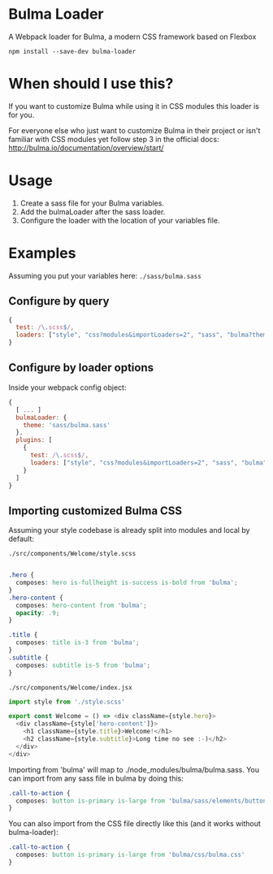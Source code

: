 # Bulma Loader

A Webpack loader for Bulma, a modern CSS framework based on Flexbox

```
npm install --save-dev bulma-loader
```

# When should I use this?

If you want to customize Bulma while using it in CSS modules this loader is for you.

For everyone else who just want to customize Bulma in their project or isn't familiar with CSS modules yet follow step 3 in the official docs: http://bulma.io/documentation/overview/start/

# Usage

1. Create a sass file for your Bulma variables.
2. Add the bulmaLoader after the sass loader.
3. Configure the loader with the location of your variables file.

# Examples

Assuming you put your variables here: `./sass/bulma.sass`

## Configure by query

```javascript
{
  test: /\.scss$/,
  loaders: ["style", "css?modules&importLoaders=2", "sass", "bulma?theme=sass/bulma.sass"]
}
```

## Configure by loader options

Inside your webpack config object:
```javascript
{
  [ ... ]
  bulmaLoader: {
    theme: 'sass/bulma.sass'
  },
  plugins: [
    {
      test: /\.scss$/,
      loaders: ["style", "css?modules&importLoaders=2", "sass", "bulma"]
    }
  ]
}
```

## Importing customized Bulma CSS

Assuming your style codebase is already split into modules and local by default:

`./src/components/Welcome/style.scss`
```css

.hero {
  composes: hero is-fullheight is-success is-bold from 'bulma';
}
.hero-content {
  composes: hero-content from 'bulma';
  opacity: .9;
}

.title {
  composes: title is-3 from 'bulma';
}
.subtitle {
  composes: subtitle is-5 from 'bulma';
}

```

`./src/components/Welcome/index.jsx`
```javascript
import style from './style.scss'

export const Welcome = () => <div className={style.hero}>
  <div className={style['hero-content']}>
    <h1 className={style.title}>Welcome!</h1>
    <h2 className={style.subtitle}>Long time no see :-)</h2>
  </div>
</div>
```

Importing from 'bulma' will map to ./node_modules/bulma/bulma.sass.
You can import from any sass file in bulma by doing this:
```css
.call-to-action {
  composes: button is-primary is-large from 'bulma/sass/elements/button.sass'
}
```

You can also import from the CSS file directly like this (and it works without bulma-loader):
```css
.call-to-action {
  composes: button is-primary is-large from 'bulma/css/bulma.css'
}
```